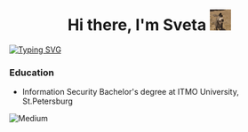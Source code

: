 <h1 align="center">Hi there, I'm Sveta</a> 
<img src="https://github.com/ssvph/ssvph/blob/main/donkey.gif" height="38"/></h1>
<a href="https://git.io/typing-svg"><img src="https://readme-typing-svg.herokuapp.com?font=Josefin+Sans&weight=700&pause=1000&color=671723&center=true&width=935&lines=Data+scientist+self-student" alt="Typing SVG" /></a>
<h3>Education</h3>
  <ul>
    <a><li>Information Security Bachelor's degree at ITMO University, St.Petersburg</li></a>
  </ul>


![Medium](https://img.shields.io/badge/Medium-12100E?style=for-the-badge&logo=medium&logoColor=white)



<!--
**ssvph/ssvph** is a ✨ _special_ ✨ repository because its `README.md` (this file) appears on your GitHub profile.

Here are some ideas to get you started:

- 🔭 I’m currently working on ...
- 🌱 I’m currently learning ...
- 👯 I’m looking to collaborate on ...
- 🤔 I’m looking for help with ...
- 💬 Ask me about ...
- 📫 How to reach me: ...
- 😄 Pronouns: ...
- ⚡ Fun fact: ...
-->
